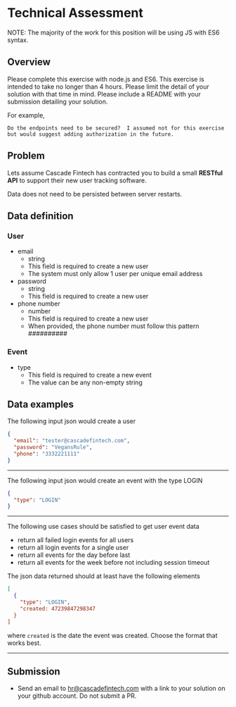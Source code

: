 # Technical Assessment
NOTE: The majority of the work for this position will be using JS with ES6 syntax.
## Overview
Please complete this exercise with node.js and ES6. This exercise is intended to take no longer than 4 hours.  Please limit the detail of your solution with that time in mind.  Please include a README with your submission detailing your solution.

For example,
```
Do the endpoints need to be secured?  I assumed not for this exercise but would suggest adding authorization in the future.
```
## Problem
Lets assume Cascade Fintech has contracted you to build a small **RESTful API** to support their new user tracking software.  

Data does not need to be persisted between server restarts.

## Data definition

### User
- email
  - string
  - This field is required to create a new user
  - The system must only allow 1 user per unique email address
- password
  - string
  - This field is required to create a new user
- phone number
  - number
  - This field is required to create a new user
  - When provided, the phone number must follow this pattern ##########
### Event
- type
  - This field is required to create a new event
  - The value can be any non-empty string

## Data examples

The following input json would create a user
```json
{
  "email": "tester@cascadefintech.com",
  "password": "VegansRule",
  "phone": "3332221111"
}
```
___
The following input json would create an event with the type LOGIN
```json
{
  "type": "LOGIN"
}
```
___

The following use cases should be satisfied to get user event data
- return all failed login events for all users
- return all login events for a single user
- return all events for the day before last
- return all events for the week before not including session timeout

The json data returned should at least have the following elements
```json
[
  {
    "type": "LOGIN",
    "created: 47239847298347
  }
]
```
where `created` is the date the event was created.  Choose the format that works best.
___

## Submission
- Send an email to hr@cascadefintech.com with a link to your solution on your github account. Do not submit a PR. 
